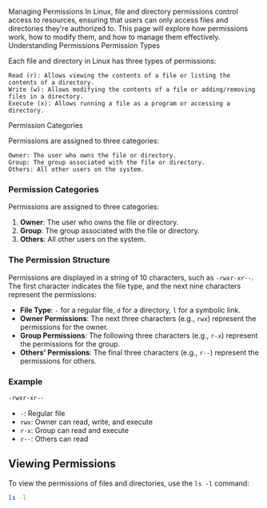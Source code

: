Managing Permissions
In Linux, file and directory permissions control access to resources, ensuring that users can only access files and directories they're authorized to. This page will explore how permissions work, how to modify them, and how to manage them effectively.
Understanding Permissions
Permission Types

Each file and directory in Linux has three types of permissions:

    Read (r): Allows viewing the contents of a file or listing the contents of a directory.
    Write (w): Allows modifying the contents of a file or adding/removing files in a directory.
    Execute (x): Allows running a file as a program or accessing a directory.

Permission Categories

Permissions are assigned to three categories:

    Owner: The user who owns the file or directory.
    Group: The group associated with the file or directory.
    Others: All other users on the system.
### Permission Categories

Permissions are assigned to three categories:

1. **Owner**: The user who owns the file or directory.
2. **Group**: The group associated with the file or directory.
3. **Others**: All other users on the system.

### The Permission Structure

Permissions are displayed in a string of 10 characters, such as `-rwxr-xr--`. The first character indicates the file type, and the next nine characters represent the permissions:

- **File Type**: `-` for a regular file, `d` for a directory, `l` for a symbolic link.
- **Owner Permissions**: The next three characters (e.g., `rwx`) represent the permissions for the owner.
- **Group Permissions**: The following three characters (e.g., `r-x`) represent the permissions for the group.
- **Others' Permissions**: The final three characters (e.g., `r--`) represent the permissions for others.

### Example

```bash
-rwxr-xr--
```

- `-`: Regular file
- `rwx`: Owner can read, write, and execute
- `r-x`: Group can read and execute
- `r--`: Others can read

## Viewing Permissions

To view the permissions of files and directories, use the `ls -l` command:

```bash
ls -l
```
